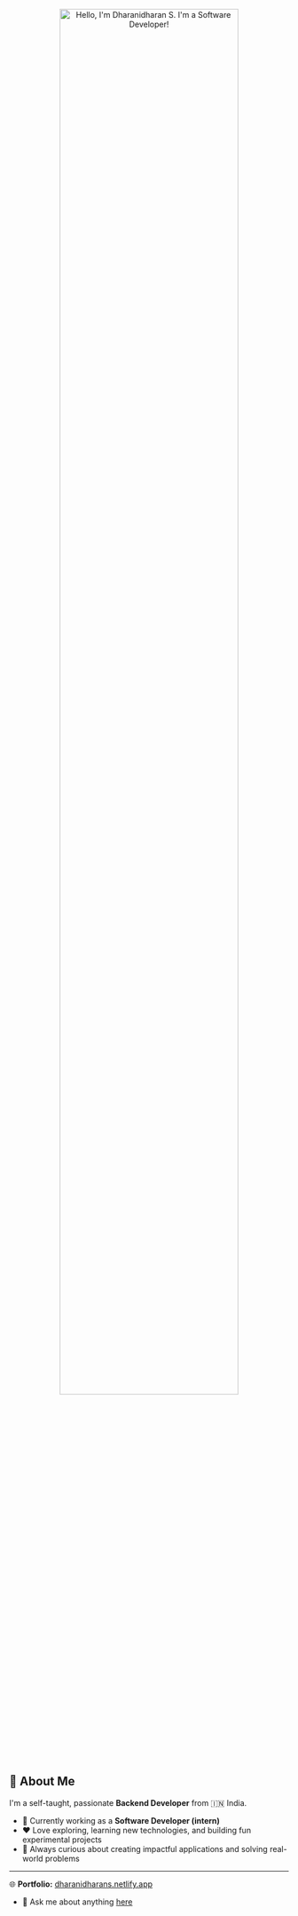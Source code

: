 <p align="center">
  <a href="https://dharanidharans.netlify.app/">
    <img width="80%" alt="Hello, I'm Dharanidharan S. I'm a Software Developer!" />
  </a>
</p>

<br />

## 👋 About Me  

I'm a self-taught, passionate **Backend Developer** from 🇮🇳 India.  

- 💼 Currently working as a **Software Developer (intern)**  
- ❤️ Love exploring, learning new technologies, and building fun experimental projects  
- 🚀 Always curious about creating impactful applications and solving real-world problems  

---

🌐 **Portfolio:** [dharanidharans.netlify.app](https://dharanidharans.netlify.app)  


- 💬 Ask me about anything [here](https://www.linkedin.com/in/dharanidharan-s-167085318/)
